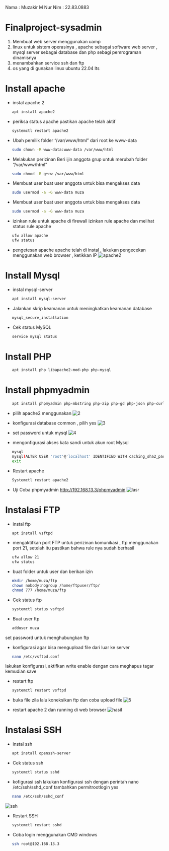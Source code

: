 Nama : Muzakir M Nur
Nim : 22.83.0883

# Finalproject-sysadmin

1. Membuat web server menggunakan uamp
2. linux untuk sistem operasinya , apache sebagai software web server ,  mysql server sebagai database dan php sebagi pemrograman dinamisnya
3. menambahkan service ssh dan ftp
4. os yang di gunakan linux ubuntu 22.04 lts

# Install apache
- instal apache 2 
```bash
   apt install apache2
```

- periksa status apache
pastikan apache telah aktif
```bash
   systemctl restart apache2
```

- Ubah pemilik folder “/var/www/html” dari root ke www-data
```bash
   sudo chown -R www-data:www-data /var/www/html
```

- Melakukan perizinan
Beri ijin anggota grup untuk merubah folder “/var/www/html”
```bash
   sudo chmod -R g+rw /var/www/html
```

- Membuat user
buat user anggota untuk bisa mengakses data
```bash
   sudo usermod -a -G www-data muza
```

- Membuat user
buat user anggota untuk bisa mengakses data
```bash
   sudo usermod -a -G www-data muza
```
- izinkan rule untuk apache di firewall
izinkan rule apache dan melihat status rule apache
```bash
   ufw allow apache
   ufw status
```

- pengetesan apache
apache telah di instal , lakukan pengecekan menggunakan web browser , ketikkan IP
![apache2](https://github.com/MuzaTzy/Finalproject-sysadmin/assets/144196362/a4812eb5-17c1-4bd2-aa17-3f582a2b1c41)

# Install Mysql
- instal mysql-server 
```bash
   apt install mysql-server
```
- Jalankan skrip keamanan untuk meningkatkan keamanan database
```bash
   mysql_secure_installation
```
- Cek status MySQL
```bash
   service mysql status
```

# Install PHP
```bash
   apt install php libapache2-mod-php php-mysql
```

# Install phpmyadmin
```bash
   apt install phpmyadmin php-mbstring php-zip php-gd php-json php-curl
```

- pilih apache2 menggunakan
![2](https://github.com/MuzaTzy/Finalproject-sysadmin/assets/144196362/c65276f0-05e1-4155-837c-b3aa32edd64f)

- konfigurasi database common , pilih yes
![3](https://github.com/MuzaTzy/Finalproject-sysadmin/assets/144196362/7a4f980c-f726-4c39-a0c5-b52538b71303)

- set password untuk mysql
![4](https://github.com/MuzaTzy/Finalproject-sysadmin/assets/144196362/a8d3f9bc-8463-4a63-a61f-7f2dd10c2f81)

- mengonfigurasi akses kata sandi untuk akun root Mysql
```bash
   mysql
   mysql)ALTER USER 'root'@'localhost' IDENTIFIED WITH caching_sha2_password BY   'password';
   exit
```

- Restart apache
```bash
   Systemctl restart apache2
```

- Uji Coba phpmyadmin
http://192.168.13.3/phpmyadmin
![lasr](https://github.com/MuzaTzy/Finalproject-sysadmin/assets/144196362/7073c518-ef34-4b4a-9112-d85060eb3d9f)

# Instalasi FTP

- instal ftp
```bash
   apt install vsftpd
```

- mengaktifkan port FTP
untuk perizinan komunikasi , ftp menggunakan port 21, setelah itu pastikan bahwa rule nya sudah berhasil
```bash
   ufw allow 21
   ufw status
```

- buat folder untuk user dan berikan izin
```bash
   mkdir /home/muza/ftp
   chown nobody:nogroup /home/ftpuser/ftp/
   chmod 777 /home/muza/ftp

```

- Cek status ftp
```bash
   systemctl status vsftpd
```

- Buat user ftp
```bash
   adduser muza
```
set password untuk menghubungkan ftp

- konfigurasi agar bisa mengupload file dari luar ke server 
```bash
   nano /etc/vsftpd.conf
```
lakukan konfigurasi, aktifkan write enable dengan cara meghapus tagar kemudian save

- restart ftp
```bash
   systemctl restart vsftpd
```

- buka file zila lalu koneksikan ftp dan coba upload file
![5](https://github.com/MuzaTzy/Finalproject-sysadmin/assets/144196362/657d4b02-f3be-41fc-aea5-2455c8f3ec9d)

- restart apache 2 dan running di web browser
![hasil](https://github.com/MuzaTzy/Finalproject-sysadmin/assets/144196362/315dd8ad-4226-4ea0-81ba-b27c03da18cf)

# Instalasi SSH

- instal ssh
```bash
   apt install openssh-server
```

- Cek status ssh
```bash
   systemctl status sshd
```

- kofigurasi ssh
lakukan konfigurasi ssh dengan perintah nano /etc/ssh/sshd_conf tambahkan permitrootlogin yes
```bash
   nano /etc/ssh/sshd_conf
```
![ssh](https://github.com/MuzaTzy/Finalproject-sysadmin/assets/144196362/e71f962d-5466-4460-80a6-6139eb5d3d0f)

- Restart SSH
```bash
   systemctl restart sshd
```

- Coba login menggunakan CMD windows
```bash
   ssh root@192.168.13.3
```







